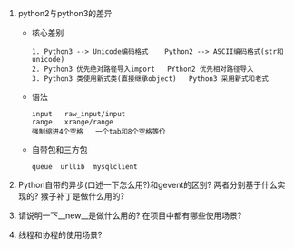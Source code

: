 1. python2与python3的差异

   * 核心差别

     ```shell
     1. Python3 --> Unicode编码格式    Python2 --> ASCII编码格式(str和unicode)
     2. Python3 优先绝对路径导入import   PYthon2 优先相对路径导入
     3. Python3 类使用新式类(直接继承object)   Python3 采用新式和老式
     ```

   * 语法

     ```shell
     input   raw_input/input
     range   xrange/range
     强制缩进4个空格   一个tab和8个空格等价
     ```

   * 自带包和三方包

     ```shell
     queue	urllib  mysqlclient
     ```


2. Python自带的异步(口述一下怎么用?)和gevent的区别? 两者分别基于什么实现的? 猴子补丁是做什么用的?
3. 请说明一下\__new__是做什么用的? 在项目中都有哪些使用场景?
4. 线程和协程的使用场景?